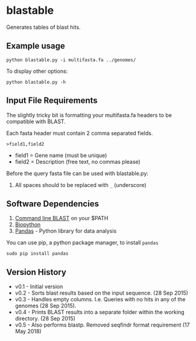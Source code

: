 # blastable
Generates tables of blast hits.


## Example usage


``python blastable.py -i multifasta.fa ../genomes/``

To display other options:

`python blastable.py -h`

## Input File Requirements

The slightly tricky bit is formatting your 
multifasta.fa headers to be compatible with BLAST.

Each fasta header must contain 2 comma separated fields.

`>field1,field2`

* field1 = Gene name (must be unique)
* field2 = Description (free text, no commas please)

Before the query fasta file can be used with blastable.py:

1. All spaces should to be replaced with `_` (underscore)

## Software Dependencies

1. [Command line BLAST](ftp://ftp.ncbi.nlm.nih.gov/blast/executables/blast+/2.2.31/) on your $PATH
2. [Biopython](http://biopython.org/DIST/docs/install/Installation.html#sec14)
3. [Pandas](http://pandas.pydata.org/) - Python library for data analysis

You can use pip, a python package manager, to install `pandas`

`sudo pip install pandas`

## Version History


* v0.1 - Initial version
* v0.2 - Sorts blast results based on the input sequence. (28 Sep 2015)
* v0.3 - Handles empty columns. I.e. Queries with no hits in any of the genomes (28 Sep 2015).
* v0.4 - Prints BLAST results into a separate folder within the working directory. (28 Sep 2015)
* v0.5 - Also performs blastp. Removed seqfindr format requirement (17 May 2018)

